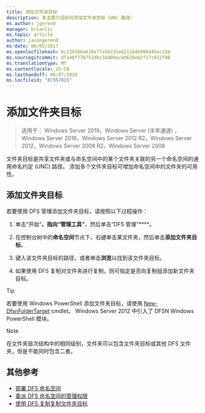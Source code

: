 ```yaml
---
title: 添加文件夹目标
description: 本主题介绍如何添加文件夹目标（UNC 路径）
ms.author: jgerend
manager: brianlic
ms.topic: article
author: jasongerend
ms-date: 06/05/2017
ms.openlocfilehash: bc229360a616e7fa56231e6211b4b909d45ec2de
ms.sourcegitcommit: dfa48f77b751dbc34409aced628eb2f17c912f08
ms.translationtype: MT
ms.contentlocale: zh-CN
ms.lasthandoff: 08/07/2020
ms.locfileid: "87957815"
---
```

# <a name="add-folder-targets"></a>添加文件夹目标

> 适用于： Windows Server 2019，Windows Server (半年通道) ，Windows Server 2016，Windows Server 2012 R2，Windows Server 2012，Windows Server 2008 R2，Windows Server 2008

文件夹目标是共享文件夹或与命名空间中的某个文件夹关联的另一个命名空间的通用命名约定 (UNC) 路径。 添加多个文件夹目标可增加命名空间中的文件夹的可用性。

## <a name="to-add-a-folder-target"></a>添加文件夹目标

若要使用 DFS 管理添加文件夹目标，请按照以下过程操作：

1.  单击“开始”****、指向“管理工具”****，然后单击“DFS 管理”****。

2.  在控制台树中的**命名空间**节点下，右键单击某文件夹，然后单击**添加文件夹目标**。

3.  键入该文件夹目标的路径，或者单击**浏览**以找到该文件夹目标。

4.  如果使用 DFS 复制对文件夹进行复制，则可指定是否向复制组添加新文件夹目标。

> [!TIP]
> 若要使用 Windows PowerShell 添加文件夹目标，请使用 [New-DfsnFolderTarget](/powershell/module/dfsn/new-dfsnfoldertarget) cmdlet。 Windows Server 2012 中引入了 DFSN Windows PowerShell 模块。

> [!NOTE]
> 在文件夹层次结构中的相同级别，文件夹可以包含文件夹目标或其他 DFS 文件夹，但是不能同时包含二者。

## <a name="additional-references"></a>其他参考

-   [部署 DFS 命名空间](deploying-dfs-namespaces.md)
-   [委派 DFS 命名空间的管理权限](delegate-management-permissions-for-dfs-namespaces.md)
-   [使用 DFS 复制复制文件夹目标](replicate-folder-targets-using-dfs-replication.md)
